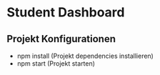 # Student Dashboard

## Projekt Konfigurationen

- npm install (Projekt dependencies installieren)
- npm start (Projekt starten)
